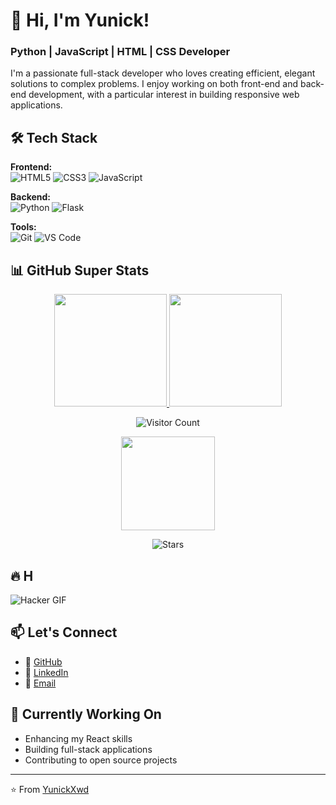 # 👋 Hi, I'm Yunick!

### Python | JavaScript | HTML | CSS Developer

I'm a passionate full-stack developer who loves creating efficient, elegant solutions to complex problems. I enjoy working on both front-end and back-end development, with a particular interest in building responsive web applications.

## 🛠️ Tech Stack

**Frontend:**  
![HTML5](https://img.shields.io/badge/HTML5-E34F26?style=for-the-badge&logo=html5&logoColor=white)
![CSS3](https://img.shields.io/badge/CSS3-1572B6?style=for-the-badge&logo=css3&logoColor=white)
![JavaScript](https://img.shields.io/badge/JavaScript-F7DF1E?style=for-the-badge&logo=javascript&logoColor=black)

**Backend:**  
![Python](https://img.shields.io/badge/Python-3776AB?style=for-the-badge&logo=python&logoColor=white)
![Flask](https://img.shields.io/badge/Flask-000000?style=for-the-badge&logo=flask&logoColor=white)

**Tools:**  
![Git](https://img.shields.io/badge/Git-F05032?style=for-the-badge&logo=git&logoColor=white)
![VS Code](https://img.shields.io/badge/VS_Code-007ACC?style=for-the-badge&logo=visual-studio-code&logoColor=white)

## 📊 GitHub Super Stats

<div align="center">
  
  <!-- 3D Animated Stats Cards -->
  <a href="https://github.com/YunickXwd">
    <img height="180em" src="https://github-readme-stats.vercel.app/api?username=YunickXwd&show_icons=true&theme=radical&include_all_commits=true&count_private=true&hide_border=true&bg_color=000000&border_radius=20" />
    <img height="180em" src="https://github-readme-stats.vercel.app/api/top-langs/?username=YunickXwd&layout=compact&theme=radical&hide_border=true&bg_color=000000&border_radius=20" />
  </a>

  ![Visitor Count](https://komarev.com/ghpvc/?username=YunickXwd&style=for-the-badge&color=red&label=VISITORS&animation=spin)
  
  <img src="https://media.giphy.com/media/LnUtXr3xZ5yJybxXAW/giphy.gif" width="150">
  
  ![Stars](https://img.shields.io/github/stars/YunickXwd?color=gold&style=for-the-badge&label=STARS)

</div>

## 🔥 H

![Hacker GIF](https://media.giphy.com/media/U3DYWjX2f5Q2bzbLJb/giphy.gif)

## 📫 Let's Connect

- 🔗 [GitHub](https://github.com/YunickXwd)
- 💼 [LinkedIn](YunickXwd)
- 📧 [Email](yunickxwd@gmail.com) 

## 🎯 Currently Working On

- Enhancing my React skills
- Building full-stack applications
- Contributing to open source projects

---

⭐️ From [YunickXwd](https://github.com/YunickXwd)

